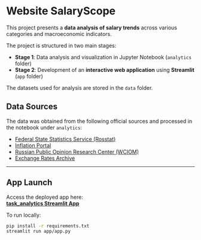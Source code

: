 # Website SalaryScope

This project presents a **data analysis of salary trends** across various categories and macroeconomic indicators.

The project is structured in two main stages:

- **Stage 1**: Data analysis and visualization in Jupyter Notebook (`analytics` folder)  
- **Stage 2**: Development of an **interactive web application** using **Streamlit** (`app` folder)  

The datasets used for analysis are stored in the `data` folder.

## Data Sources

The data was obtained from the following official sources and processed in the notebook under `analytics`:

- [Federal State Statistics Service (Rosstat)](https://rosstat.gov.ru/labor_market_employment_salaries)  
- [Inflation Portal](https://xn----ctbjnaatncev9av3a8f8b.xn--p1ai/)  
- [Russian Public Opinion Research Center (WCIOM)](https://wciom.ru/analytical-reviews/analiticheskii-obzor/schaste-v-rossii-monitoring-16042025)  
- [Exchange Rates Archive](https://ru.myfin.by/currency/cb-rf-archive/usd)

---

## App Launch

Access the deployed app here:  
**[task_analytics Streamlit App](https://mvp-in-data-science-mayya-gorsh-salary-statictics.streamlit.app/)**

To run locally:

```bash
pip install -r requirements.txt
streamlit run app/app.py
```
